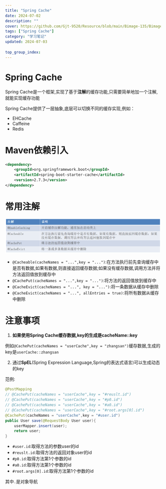 ```yaml
---
title: "Spring Cache"
date: 2024-07-02
description: ""
cover: https://github.com/Gjt-9520/Resource/blob/main/Bimage-135/Bimage57.jpg?raw=true
tags: ["Spring Cache"]
category: "学习笔记"
updated: 2024-07-03
  
top_group_index: 
---
```


# Spring Cache

Spring Cache是一个框架,实现了基于**注解**的缓存功能,只需要简单地加一个注解,就能实现缓存功能

Spring Cache提供了一层抽象,底层可以切换不同的缓存实现,例如：
- EHCache
- Caffeine
- Redis

# Maven依赖引入

```xml
<dependency>
    <groupId>org.springframework.boot</groupId>
    <artifactId>spring-boot-starter-cache</artifactId>
    <version>2.7.3</version>
</dependency>
```

# 常用注解

![SpringCache常用注解](../images/SpringCache常用注解.png)

- `@Cacheable(cacheNames = "...",key = "...")`:在方法执行前先查询缓存中是否有数据,如果有数据,则直接返回缓存数据;如果没有缓存数据,调用方法并将方法返回值放到缓存中
- `@CachePut(cacheNames = "...",key = "...")`:将方法的返回值放到缓存中
- `@CacheEvict(cacheNames = "...", key = "...")`:将一条数据从缓存中删除
- `@CacheEvict(cacheNames = "...", allEntries = true)`:将所有数据从缓存中删除

# 注意事项

1. **如果使用Spring Cache缓存数据,key的生成是cacheName::key**                 

例如`@CachePut(cacheNames = "userCache",key = "zhangsan")`缓存数据,生成的key是`userCache::zhangsan`

2. 通过**SpEL**(Spring Expression Language,Spring的表达式语言)可以生成动态的key

范例:

```java
@PostMapping
// @CachePut(cacheNames = "userCache",key = "#reuslt.id")
// @CachePut(cacheNames = "userCache",key = "#p0.id")
// @CachePut(cacheNames = "userCache",key = "#a0.id")
// @CachePut(cacheNames = "userCache",key = "#root.args[0].id")
@CachePut(cacheNames = "userCache",key = "#user.id")
public User save(@RequestBody User user){
    userMapper.insert(user);
    return user;
}
```

- `#user.id`:取得方法的参数user的id
- `#reuslt.id`:取得方法的返回对象user的id
- `#p0.id`:取得方法第1个参数的id
- `#a0.id`:取得方法第1个参数的id
- `#root.args[0].id`:取得方法第1个参数的id

其中`.`是对象导航

